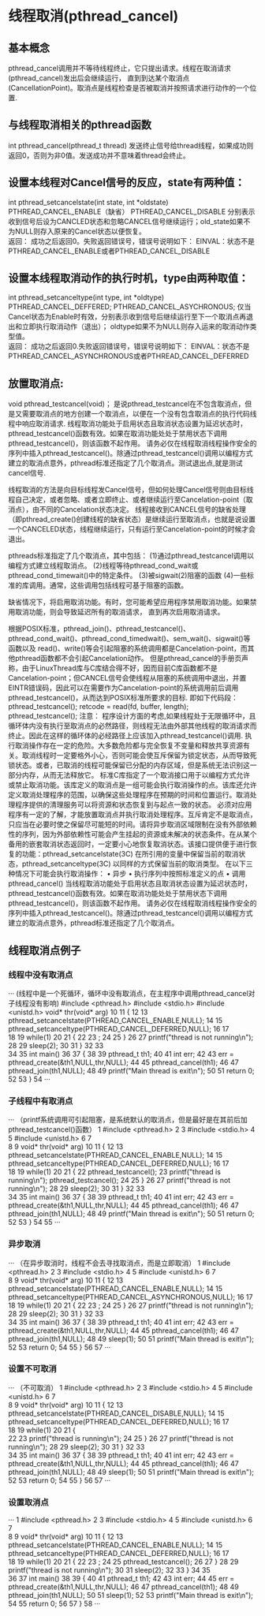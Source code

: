 # 线程取消(pthread_cancel) 
## 基本概念
pthread_cancel调用并不等待线程终止，它只提出请求。线程在取消请求(pthread_cancel)发出后会继续运行，
直到到达某个取消点(CancellationPoint)。取消点是线程检查是否被取消并按照请求进行动作的一个位置.

## 与线程取消相关的pthread函数
int pthread_cancel(pthread_t thread)
发送终止信号给thread线程，如果成功则返回0，否则为非0值。发送成功并不意味着thread会终止。

## 设置本线程对Cancel信号的反应，state有两种值：
int pthread_setcancelstate(int state,   int *oldstate)   
PTHREAD_CANCEL_ENABLE（缺省）
PTHREAD_CANCEL_DISABLE
分别表示收到信号后设为CANCLED状态和忽略CANCEL信号继续运行；old_state如果不为NULL则存入原来的Cancel状态以便恢复。   
返回：
         成功之后返回0。失败返回错误号，错误号说明如下：
         EINVAL：状态不是PTHREAD_CANCEL_ENABLE或者PTHREAD_CANCEL_DISABLE

## 设置本线程取消动作的执行时机，type由两种取值：
int pthread_setcanceltype(int type, int *oldtype)   
PTHREAD_CANCEL_DEFFERED;
PTHREAD_CANCEL_ASYCHRONOUS;
仅当Cancel状态为Enable时有效，分别表示收到信号后继续运行至下一个取消点再退出和立即执行取消动作（退出）；
oldtype如果不为NULL则存入运来的取消动作类型值。   
返回：
         成功之后返回0.失败返回错误号，错误号说明如下：
         EINVAL：状态不是PTHREAD_CANCEL_ASYNCHRONOUS或者PTHREAD_CANCEL_DEFERRED  



## 放置取消点:
void pthread_testcancel(void)；
是说pthread_testcancel在不包含取消点，但是又需要取消点的地方创建一个取消点，以便在一个没有包含取消点的执行代码线程中响应取消请求.
线程取消功能处于启用状态且取消状态设置为延迟状态时，pthread_testcancel()函数有效。如果在取消功能处处于禁用状态下调用pthread_testcancel()，则该函数不起作用。
请务必仅在线程取消线程操作安全的序列中插入pthread_testcancel()。除通过pthread_testcancel()调用以编程方式建立的取消点意外，pthread标准还指定了几个取消点。测试退出点,就是测试cancel信号.

线程取消的方法是向目标线程发Cancel信号，但如何处理Cancel信号则由目标线程自己决定，或者忽略、或者立即终止、或者继续运行至Cancelation-point（取消点），由不同的Cancelation状态决定。
线程接收到CANCEL信号的缺省处理（即pthread_create()创建线程的缺省状态）是继续运行至取消点，也就是说设置一个CANCELED状态，线程继续运行，只有运行至Cancelation-point的时候才会退出。

pthreads标准指定了几个取消点，其中包括：
(1)通过pthread_testcancel调用以编程方式建立线程取消点。 
(2)线程等待pthread_cond_wait或pthread_cond_timewait()中的特定条件。 
(3)被sigwait(2)阻塞的函数 
(4)一些标准的库调用。通常，这些调用包括线程可基于阻塞的函数。 
  
缺省情况下，将启用取消功能。有时，您可能希望应用程序禁用取消功能。如果禁用取消功能，则会导致延迟所有的取消请求，
直到再次启用取消请求。  

根据POSIX标准，pthread_join()、pthread_testcancel()、pthread_cond_wait()、pthread_cond_timedwait()、sem_wait()、sigwait()等函数以及
read()、write()等会引起阻塞的系统调用都是Cancelation-point，而其他pthread函数都不会引起Cancelation动作。
但是pthread_cancel的手册页声称，由于LinuxThread库与C库结合得不好，因而目前C库函数都不是Cancelation-point；但CANCEL信号会使线程从阻塞的系统调用中退出，并置EINTR错误码，因此可以在需要作为Cancelation-point的系统调用前后调用pthread_testcancel()，从而达到POSIX标准所要求的目标.
即如下代码段：
pthread_testcancel();
retcode = read(fd, buffer, length);
pthread_testcancel();
注意：
程序设计方面的考虑,如果线程处于无限循环中，且循环体内没有执行至取消点的必然路径，则线程无法由外部其他线程的取消请求而终止。因此在这样的循环体的必经路径上应该加入pthread_testcancel()调用.
    执行取消操作存在一定的危险。大多数危险都与完全恢复不变量和释放共享资源有关。取消线程时一定要格外小心，否则可能会使互斥保留为锁定状态，从而导致死锁状态。或者，已取消的线程可能保留已分配的内存区域，但是系统无法识别这一部分内存，从而无法释放它。
    标准C库指定了一个取消接口用于以编程方式允许或禁止取消功能。该库定义的取消点是一组可能会执行取消操作的点。该库还允许定义取消处理程序的范围，以确保这些处理程序在预期的时间和位置运行。取消处理程序提供的清理服务可以将资源和状态恢复到与起点一致的状态。
    必须对应用程序有一定的了解，才能放置取消点并执行取消处理程序。互斥肯定不是取消点，只应当在必要时使之保留尽可能短的时间。请将异步取消区域限制在没有外部依赖性的序列，因为外部依赖性可能会产生挂起的资源或未解决的状态条件。在从某个备用的嵌套取消状态返回时，一定要小心地恢复取消状态。该接口提供便于进行恢复的功能：pthread_setcancelstate(3C) 在所引用的变量中保留当前的取消状态，pthread_setcanceltype(3C) 以同样的方式保留当前的取消类型。
     在以下三种情况下可能会执行取消操作：
•	异步
•	执行序列中按照标准定义的点
•	调用pthread_cancel()
当线程取消功能处于启用状态且取消状态设置为延迟状态时，pthread_testcancel()函数有效。如果在取消功能处处于禁用状态下调用pthread_testcancel()，则该函数不起作用。
请务必仅在线程取消线程操作安全的序列中插入pthread_testcancel()。除通过pthread_testcancel()调用以编程方式建立的取消点意外，pthread标准还指定了几个取消点。


## 线程取消点例子
### 线程中没有取消点
···
  (线程中是一个死循环，循环中没有取消点，在主程序中调用pthread_cancel对子线程没有影响)
#include <pthread.h>
#include <stdio.h>
#include <unistd.h>
void* thr(void* arg)
10 
11 {
12 
13          pthread_setcancelstate(PTHREAD_CANCEL_ENABLE,NULL);
14 
15          pthread_setcanceltype(PTHREAD_CANCEL_DEFERRED,NULL);
16 
17          
18 
19          while(1)
20 
21          {
22 
23                    ;
24 
25          }
26 
27          printf("thread is not running\n");
28 
29          sleep(2);
30 
31 }
32 
33  
34 
35 int main()
36 
37 {
38 
39          pthread_t th1;
40 
41          int err;
42 
43          err = pthread_create(&th1,NULL,thr,NULL);
44 
45          pthread_cancel(th1);
46 
47          pthread_join(th1,NULL);
48 
49          printf("Main thread is exit\n");
50 
51          return 0;
52 
53 }
54 ···
 
### 子线程中有取消点
···
（printf系统调用可引起阻塞，是系统默认的取消点，但是最好是在其前后加pthread_testcancel()函数）
 1 #include <pthread.h>
 2 
 3 #include <stdio.h>
 4 
 5 #include <unistd.h>
 6 
 7  
 8 
 9 void* thr(void* arg)
10 
11 {
12 
13          pthread_setcancelstate(PTHREAD_CANCEL_ENABLE,NULL);
14 
15          pthread_setcanceltype(PTHREAD_CANCEL_DEFERRED,NULL);
16 
17          
18 
19          while(1)
20 
21          {
22 					  pthread_testcancel();
23                    printf("thread is running\n");
pthread_testcancel();
24 
25          }
26 
27          printf("thread is not running\n");
28 
29          sleep(2);
30 
31 }
32 
33  
34 
35 int main()
36 
37 {
38 
39          pthread_t th1;
40 
41          int err;
42 
43          err = pthread_create(&th1,NULL,thr,NULL);
44 
45          pthread_cancel(th1);
46 
47          pthread_join(th1,NULL);
48 
49          printf("Main thread is exit\n");
50 
51          return 0;
52 
53 }
54 
55 
···
### 异步取消
···
（在异步取消时，线程不会去寻找取消点，而是立即取消）
 1 #include <pthread.h>
 2 
 3 #include <stdio.h>
 4 
 5 #include <unistd.h>
 6 
 7  
 8 
 9 void* thr(void* arg)
10 
11 {
12 
13          pthread_setcancelstate(PTHREAD_CANCEL_ENABLE,NULL);
14 
15          pthread_setcanceltype(PTHREAD_CANCEL_ASYNCHRONOUS,NULL);
16 
17          
18 
19          while(1)
20 
21          {
22 
23                    ;
24 
25          }
26 
27          printf("thread is not running\n");
28 
29          sleep(2);
30 
31 }
32 
33  
34 
35 int main()
36 
37 {
38 
39          pthread_t th1;
40 
41          int err;
42 
43          err = pthread_create(&th1,NULL,thr,NULL);
44 
45          pthread_cancel(th1);
46 
47          pthread_join(th1,NULL);
48 
49          sleep(1);
50 
51          printf("Main thread is exit\n");
52 
53          return 0;
54 
55 }
56 
57 
···
### 设置不可取消
···
（不可取消）
 1 #include <pthread.h>
 2 
 3 #include <stdio.h>
 4 
 5 #include <unistd.h>
 6 
 7  
 8 
 9 void* thr(void* arg)
10 
11 {
12 
13          pthread_setcancelstate(PTHREAD_CANCEL_DISABLE,NULL);
14 
15          pthread_setcanceltype(PTHREAD_CANCEL_DEFERRED,NULL);
16 
17          
18 
19          while(1)
20 
21       {   
22 
23                    printf("thread is running\n");
24 
25          }
26 
27          printf("thread is not running\n");
28 
29          sleep(2);
30 
31 }
32 
33  
34 
35 int main()
36 
37 {
38 
39          pthread_t th1;
40 
41          int err;
42 
43          err = pthread_create(&th1,NULL,thr,NULL);
44 
45          pthread_cancel(th1);
46 
47          pthread_join(th1,NULL);
48 
49          sleep(1);
50 
51          printf("Main thread is exit\n");
52 
53          return 0;
54 
55 }
56 
57 ···

### 设置取消点
 ···
 1 #include <pthread.h>
 2 
 3 #include <stdio.h>
 4 
 5 #include <unistd.h>
 6 
 7  
 8 
 9 void* thr(void* arg)
10 
11 {
12 
13          pthread_setcancelstate(PTHREAD_CANCEL_ENABLE,NULL);
14 
15          pthread_setcanceltype(PTHREAD_CANCEL_DEFERRED,NULL);
16 
17          
18 
19          while(1)
20 
21          {
22 
23                    ;
24 
25                    pthread_testcancel();
26 
27          }
28 
29          printf("thread is not running\n");
30 
31          sleep(2);
32 
33 }
34 
35  
36 
37 int main()
38 
39 {
40 
41          pthread_t th1;
42 
43          int err;
44 
45          err = pthread_create(&th1,NULL,thr,NULL);
46 
47          pthread_cancel(th1);
48 
49          pthread_join(th1,NULL);
50 
51          sleep(1);
52 
53          printf("Main thread is exit\n");
54 
55          return 0;
56 
57 }
58 ···
